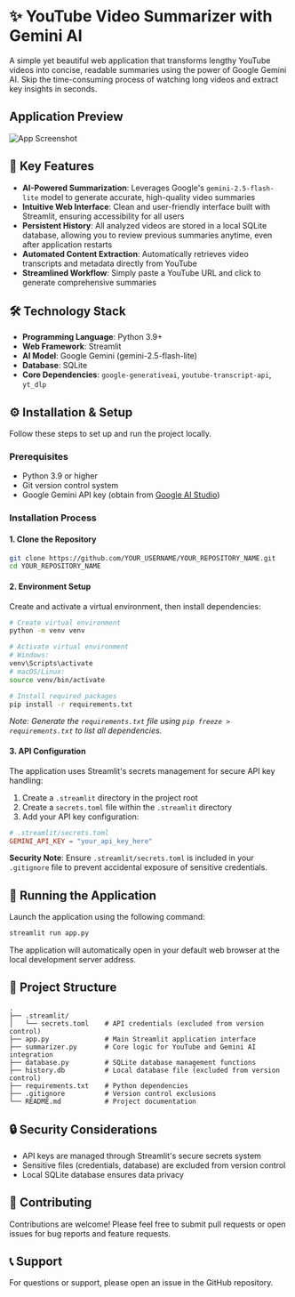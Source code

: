 # ✨ YouTube Video Summarizer with Gemini AI

A simple yet beautiful web application that transforms lengthy YouTube videos into concise, readable summaries using the power of Google Gemini AI. Skip the time-consuming process of watching long videos and extract key insights in seconds.

## Application Preview

![App Screenshot](https://i.imgur.com/qRCmWDm.png)

## 🚀 Key Features

- **AI-Powered Summarization**: Leverages Google's `gemini-2.5-flash-lite` model to generate accurate, high-quality video summaries
- **Intuitive Web Interface**: Clean and user-friendly interface built with Streamlit, ensuring accessibility for all users
- **Persistent History**: All analyzed videos are stored in a local SQLite database, allowing you to review previous summaries anytime, even after application restarts
- **Automated Content Extraction**: Automatically retrieves video transcripts and metadata directly from YouTube
- **Streamlined Workflow**: Simply paste a YouTube URL and click to generate comprehensive summaries

## 🛠️ Technology Stack

- **Programming Language**: Python 3.9+
- **Web Framework**: Streamlit
- **AI Model**: Google Gemini (gemini-2.5-flash-lite)
- **Database**: SQLite
- **Core Dependencies**: `google-generativeai`, `youtube-transcript-api`, `yt_dlp`

## ⚙️ Installation & Setup

Follow these steps to set up and run the project locally.

### Prerequisites

- Python 3.9 or higher
- Git version control system
- Google Gemini API key (obtain from [Google AI Studio](https://aistudio.google.com/))

### Installation Process

#### 1. Clone the Repository

```bash
git clone https://github.com/YOUR_USERNAME/YOUR_REPOSITORY_NAME.git
cd YOUR_REPOSITORY_NAME
```

#### 2. Environment Setup

Create and activate a virtual environment, then install dependencies:

```bash
# Create virtual environment
python -m venv venv

# Activate virtual environment
# Windows:
venv\Scripts\activate
# macOS/Linux:
source venv/bin/activate

# Install required packages
pip install -r requirements.txt
```

*Note: Generate the `requirements.txt` file using `pip freeze > requirements.txt` to list all dependencies.*

#### 3. API Configuration

The application uses Streamlit's secrets management for secure API key handling:

1. Create a `.streamlit` directory in the project root
2. Create a `secrets.toml` file within the `.streamlit` directory
3. Add your API key configuration:

```toml
# .streamlit/secrets.toml
GEMINI_API_KEY = "your_api_key_here"
```

**Security Note**: Ensure `.streamlit/secrets.toml` is included in your `.gitignore` file to prevent accidental exposure of sensitive credentials.

## 🚀 Running the Application

Launch the application using the following command:

```bash
streamlit run app.py
```

The application will automatically open in your default web browser at the local development server address.

## 📁 Project Structure

```
.
├── .streamlit/
│   └── secrets.toml    # API credentials (excluded from version control)
├── app.py              # Main Streamlit application interface
├── summarizer.py       # Core logic for YouTube and Gemini AI integration
├── database.py         # SQLite database management functions
├── history.db          # Local database file (excluded from version control)
├── requirements.txt    # Python dependencies
├── .gitignore          # Version control exclusions
└── README.md           # Project documentation
```

## 🔒 Security Considerations

- API keys are managed through Streamlit's secure secrets system
- Sensitive files (credentials, database) are excluded from version control
- Local SQLite database ensures data privacy

## 🤝 Contributing

Contributions are welcome! Please feel free to submit pull requests or open issues for bug reports and feature requests.


## 📞 Support

For questions or support, please open an issue in the GitHub repository.
